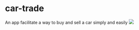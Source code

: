 # car-trade
An app facilitate a way to buy and sell a car simply and easily 
<img src="https://i.imgur.com/sLGCdg2.png" />
